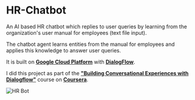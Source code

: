 # HR-Chatbot
An AI based HR chatbot which replies to user queries by learning from the organization's user manual for employees (text file input).

The chatbot agent learns entities from the manual for employees and applies this knowledge to answer user queries. 

It is built on [**Google Cloud Platform**](https://cloud.google.com) with [**DialogFlow**](https://dialogflow.com).

I did this project as part of the [**"Building Conversational Experiences with Dialogflow"**](https://www.coursera.org/learn/conversational-experiences-dialogflow) course on [**Coursera**](https://www.coursera.org).

![HR Bot](https://www.nextbigfuture.com/wp-content/uploads/2018/01/31ef04f6bef094fb368a131397f26eb9.jpg)
